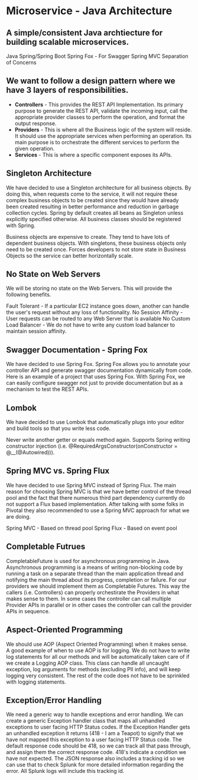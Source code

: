 # Microservice - Java Architecture 

## A simple/consistent Java archtiecture for building scalable microservices.

Java
Spring/Spring Boot
Spring Fox - For Swagger
Spring MVC
Separation of Concerns

## We want to follow a design pattern where we have 3 layers of responsibilities.

* **Controllers** - This provides the REST API Implementation.  Its primary purpose to generate the REST API, validate the incoming input, call the appropriate provider classes to perform the operation, and format the output response.
* **Providers** - This is where all the Business logic of the system will reside.  It should use the appropriate services when performing an operation.  Its main purpose is to orchestrate the different services to perform the given operation.
* **Services** - This is where a specific component exposes its APIs.

## Singleton Architecture
We have decided to use a Singleton architecture for all business objects.  By doing this, when requests come to the service, it will not require these complex business objects to be created since they would have already been created resulting in better performance and reduction in garbage collection cycles.  Spring by default creates all beans as Singleton unless explicitly specified otherwise.  All business classes should be registered with Spring.

Business objects are expensive to create.  They tend to have lots of dependent business objects.  With singletons, these business objects only need to be created once.
Forces developers to not store state in Business Objects so the service can better horizontally scale.

## No State on Web Servers
We will be storing no state on the Web Servers.  This will provide the following benefits.

Fault Tolerant - If a particular EC2 instance goes down, another can handle the user's request without any loss of functionality.
No Session Affinity - User requests can be routed to any Web Server that is available
No Custom Load Balancer - We do not have to write any custom load balancer to maintain session affinity.

## Swagger Documentation - Spring Fox
We have decided to use Spring Fox.  Spring Fox allows you to annotate your controller API and generate swagger documentation dynamically from code.  Here is an example of a project that uses Spring Fox.  With Spring Fox, we can easily configure swagger not just to provide documentation but as a mechanism to test the REST APIs.  

## Lombok
We have decided to use Lombok that automatically plugs into your editor and build tools so that you write less code.

 Never write another getter or equals method again.
Supports Spring writing constructor injection (i.e. @RequiredArgsConstructor(onConstructor = @__(@Autowired))).

## Spring MVC vs. Spring Flux
We have decided to use Spring MVC instead of Spring Flux.  The main reason for choosing Spring MVC is that we have better control of the thread pool and the fact that there numerous third part dependency currently do not support a Flux based implementation.  After talking with some folks in Pivotal they also recommended to use a Spring MVC approach for what we are doing.

Spring MVC - Based on thread pool
Spring Flux - Based on event pool


## Completable Futrues
CompletableFuture is used for asynchronous programming in Java. Asynchronous programming is a means of writing non-blocking code by running a task on a separate thread than the main application thread and notifying the main thread about its progress, completion or failure.  For our providers we should implement them as Completable Futures.  This way the callers (i.e. Controllers) can properly orchestirate the Providers in what makes sense to them.  In some cases the controller can call multiple Provider APIs in parallel or in other cases the controller can call the provider APIs in sequence.

## Aspect-Oriented Programming
We should use AOP (Aspect Oriented Programming) when it makes sense.  A good example of when to use AOP is for logging.  We do not have to write log statements for all our methods and will be automatically taken care of if we create a Logging AOP class.  This class can handle all uncaught exception, log arguments for methods (excluding PII info), and will keep logging very consistent.  The rest of the code does not have to be sprinkled with logging statements.

## Exception/Error Handling
We need a generic way to handle exceptions and error handling.  We can create a generic Exception handler class that maps all unhandled exceptions to user facing HTTP Status codes.  If the Exception Handler gets an unhandled exception it returns (418 - I am a Teapot) to signify that we have not mapped this exception to a user facing HTTP Status code.  The default response code should be 418, so we can track all that pass through, and assign them the correct response code. 418's indicate a condition we have not expected.  The JSON response also includes a tracking id so we can use that to check Splunk for more detailed information regarding the error.  All Splunk logs will include this tracking id.

